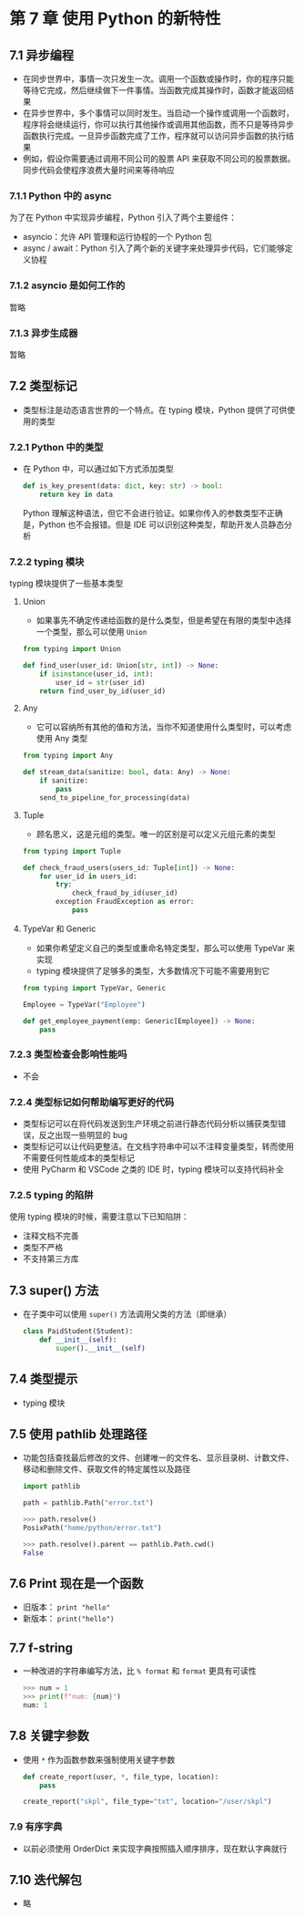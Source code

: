 # 第 7 章 使用 Python 的新特性

## 7.1 异步编程
* 在同步世界中，事情一次只发生一次。调用一个函数或操作时，你的程序只能等待它完成，然后继续做下一件事情。当函数完成其操作时，函数才能返回结果
* 在异步世界中，多个事情可以同时发生。当启动一个操作或调用一个函数时，程序将会继续运行，你可以执行其他操作或调用其他函数，而不只是等待异步函数执行完成。一旦异步函数完成了工作，程序就可以访问异步函数的执行结果
* 例如，假设你需要通过调用不同公司的股票 API 来获取不同公司的股票数据。同步代码会使程序浪费大量时间来等待响应

### 7.1.1 Python 中的 async
为了在 Python 中实现异步编程，Python 引入了两个主要组件：
* asyncio：允许 API 管理和运行协程的一个 Python 包
* async / await：Python 引入了两个新的关键字来处理异步代码，它们能够定义协程

### 7.1.2 asyncio 是如何工作的
暂略

### 7.1.3 异步生成器
暂略


## 7.2 类型标记
* 类型标注是动态语言世界的一个特点。在 typing 模块，Python 提供了可供使用的类型

### 7.2.1 Python 中的类型
* 在 Python 中，可以通过如下方式添加类型
    ``` python
    def is_key_present(data: dict, key: str) -> bool:
        return key in data
    ```
    Python 理解这种语法，但它不会进行验证。如果你传入的参数类型不正确是，Python 也不会报错。但是 IDE 可以识别这种类型，帮助开发人员静态分析

### 7.2.2 typing 模块
typing 模块提供了一些基本类型
1. Union
    * 如果事先不确定传递给函数的是什么类型，但是希望在有限的类型中选择一个类型，那么可以使用 `Union` 
    ``` python
    from typing import Union

    def find_user(user_id: Union[str, int]) -> None:
        if isinstance(user_id, int):
            user_id = str(user_id)
        return find_user_by_id(user_id)
    ```

2. Any
    * 它可以容纳所有其他的值和方法，当你不知道使用什么类型时，可以考虑使用 Any 类型
    ``` python
    from typing import Any

    def stream_data(sanitize: bool, data: Any) -> None:
        if sanitize:
            pass
        send_to_pipeline_for_processing(data)
    ```

3. Tuple
    * 顾名思义，这是元组的类型。唯一的区别是可以定义元组元素的类型
    ``` python
    from typing import Tuple

    def check_fraud_users(users_id: Tuple[int]) -> None:
        for user_id in users_id:
            try:
                check_fraud_by_id(user_id)
            exception FraudException as error:
                pass
    ```

4. TypeVar 和 Generic
    * 如果你希望定义自己的类型或重命名特定类型，那么可以使用 TypeVar 来实现
    * typing 模块提供了足够多的类型，大多数情况下可能不需要用到它
    ``` python
    from typing import TypeVar, Generic
    
    Employee = TypeVar("Employee")
    
    def get_employee_payment(emp: Generic[Employee]) -> None:
        pass
    ```

### 7.2.3 类型检查会影响性能吗
* 不会

### 7.2.4 类型标记如何帮助编写更好的代码
* 类型标记可以在将代码发送到生产环境之前进行静态代码分析以捕获类型错误，反之出现一些明显的 bug
* 类型标记可以让代码更整洁。在文档字符串中可以不注释变量类型，转而使用不需要任何性能成本的类型标记
* 使用 PyCharm 和 VSCode 之类的 IDE 时，typing 模块可以支持代码补全

### 7.2.5 typing 的陷阱
使用 typing 模块的时候，需要注意以下已知陷阱：
* 注释文档不完善
* 类型不严格
* 不支持第三方库

## 7.3 super() 方法
* 在子类中可以使用 `super()` 方法调用父类的方法（即继承）
    ``` python
    class PaidStudent(Student):
        def __init__(self):
            super().__init__(self)
    ```


## 7.4 类型提示
* typing 模块

## 7.5 使用 pathlib 处理路径
* 功能包括查找最后修改的文件、创建唯一的文件名、显示目录树、计数文件、移动和删除文件、获取文件的特定属性以及路径
    ``` python
    import pathlib

    path = pathlib.Path("error.txt")

    >>> path.resolve()
    PosixPath("home/python/error.txt")

    >>> path.resolve().parent == pathlib.Path.cwd()
    False
    ```

## 7.6 Print 现在是一个函数
* 旧版本： `print "hello"`
* 新版本： `print("hello")`

## 7.7 f-string
* 一种改进的字符串编写方法，比 `% format` 和 `format` 更具有可读性
    ``` python
    >>> num = 1
    >>> print(f"num: {num}")
    num: 1
    ```

## 7.8 关键字参数
* 使用 `*` 作为函数参数来强制使用关键字参数
    ``` python
    def create_report(user, *, file_type, location):
        pass

    create_report("skpl", file_type="txt", location="/user/skpl")
    ```

### 7.9 有序字典
* 以前必须使用 OrderDict 来实现字典按照插入顺序排序，现在默认字典就行

## 7.10 迭代解包
* 略
